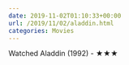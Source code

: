 ```yaml
---
date: 2019-11-02T01:10:33+00:00
url: /2019/11/02/aladdin.html
categories: Movies
---
```

Watched Aladdin (1992) - ★★★




